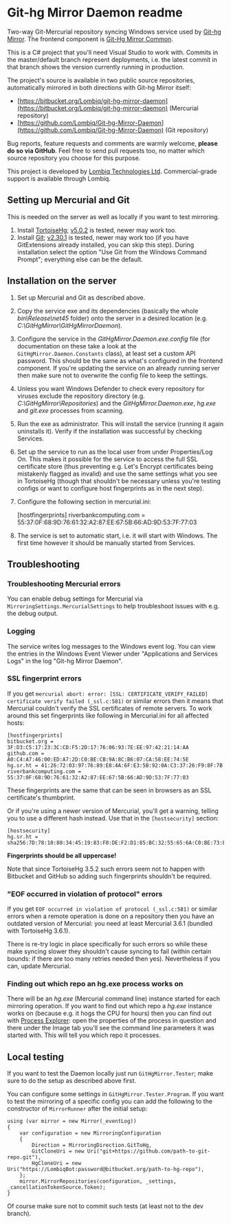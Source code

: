 # Git-hg Mirror Daemon readme



Two-way Git-Mercurial repository syncing Windows service used by [Git-hg Mirror](https://githgmirror.com). The frontend component is [Git-Hg Mirror Common](https://github.com/Lombiq/Git-Hg-Mirror-Common).

This is a C# project that you'll need Visual Studio to work with. Commits in the master/default branch represent deployments, i.e. the latest commit in that branch shows the version currently running in production.

The project's source is available in two public source repositories, automatically mirrored in both directions with Git-hg Mirror itself:

- [https://bitbucket.org/Lombiq/git-hg-mirror-daemon](https://bitbucket.org/Lombiq/git-hg-mirror-daemon) (Mercurial repository)
- [https://github.com/Lombiq/Git-hg-Mirror-Daemon](https://github.com/Lombiq/Git-hg-Mirror-Daemon) (Git repository)

Bug reports, feature requests and comments are warmly welcome, **please do so via GitHub**. Feel free to send pull requests too, no matter which source repository you choose for this purpose.

This project is developed by [Lombiq Technologies Ltd](https://lombiq.com/). Commercial-grade support is available through Lombiq.


## Setting up Mercurial and Git

This is needed on the server as well as locally if you want to test mirroring.

1. Install [TortoiseHg](https://tortoisehg.bitbucket.io/download/index.html); [v5.0.2](https://www.mercurial-scm.org/release/tortoisehg/windows/tortoisehg-5.0.2-x64.msi) is tested, newer may work too.
2. Install [Git](https://git-scm.com/); [v2.30.1](https://github.com/git-for-windows/git/releases/download/v2.12.1.windows.1/Git-2.12.1-64-bit.exe) is tested, newer may work too (if you have GitExtensions already installed, you can skip this step). During installation select the option "Use Git from the Windows Command Prompt"; everything else can be the default.


## Installation on the server

1. Set up Mercurial and Git as described above.
2. Copy the service exe and its dependencies (basically the whole *bin\Release\net45* folder) onto the server in a desired location (e.g. *C:\GitHgMirror\GitHgMirrorDaemon*).
3. Configure the service in the *GitHgMirror.Daemon.exe.config* file (for documentation on these take a look at the `GitHgMirror.Daemon.Constants` class), at least set a custom API password. This should be the same as what's configured in the frontend component. If you're updating the service on an already running server then make sure not to overwrite the config file to keep the settings.
4. Unless you want Windows Defender to check every repository for viruses exclude the repository directory (e.g. _C:\GitHgMirror\Repositories_) and the _GitHgMirror.Daemon.exe_, _hg.exe_ and _git.exe_ processes from scanning.
5. Run the exe as administrator. This will install the service (running it again uninstalls it). Verify if the installation was successful by checking Services.
6. Set up the service to run as the local user from under Properties/Log On. This makes it possible for the service to access the full SSL certificate store (thus preventing e.g. Let's Encrypt certificates being mistakenly flagged as invalid) and use the same settings what you see in TortoiseHg (though that shouldn't be necessary unless you're testing configs or want to configure host fingerprints as in the next step).
7. Configure the following section in mercurial.ini:

    [hostfingerprints]
    riverbankcomputing.com = 55:37:0F:68:9D:76:61:32:A2:87:EE:67:5B:66:AD:9D:53:7F:77:03

8. The service is set to automatic start, i.e. it will start with Windows. The first time however it should be manually started from Services.


## Troubleshooting

### Troubleshooting Mercurial errors
You can enable debug settings for Mercurial via `MirroringSettings.MercurialSettings` to help troubleshoot issues with e.g. the debug output.

### Logging
The service writes log messages to the Windows event log. You can view the entries in the Windows Event Viewer under "Applications and Services Logs" in the log "Git-hg Mirror Daemon".

### SSL fingerprint errors
If you get `mercurial abort: error: [SSL: CERTIFICATE_VERIFY_FAILED] certificate verify failed (_ssl.c:581)` or similar errors then it means that Mercurial couldn't verify the SSL certificates of remote servers. To work around this set fingerprints like following in Mercurial.ini for all affected hosts:

    [hostfingerprints]
    bitbucket.org = ‎3F:D3:C5:17:23:3C:CD:F5:2D:17:76:06:93:7E:EE:97:42:21:14:AA
    github.com = A0:C4:A7:46:00:ED:A7:2D:C0:BE:CB:9A:8C:B6:07:CA:58:EE:74:5E
    hg.sr.ht = 41:26:72:03:97:76:89:E8:4A:6F:E3:5B:92:0A:C3:37:26:F9:8F:7B
    riverbankcomputing.com = 55:37:0F:68:9D:76:61:32:A2:87:EE:67:5B:66:AD:9D:53:7F:77:03

These fingerprints are the same that can be seen in browsers as an SSL certificate's thumbprint.

Or if you're using a newer version of Mercurial, you'll get a warning, telling you to use a different hash instead. Use that in the `[hostsecurity]` section:

    [hostsecurity]
    hg.sr.ht = sha256:7D:78:10:80:34:45:19:83:F0:DE:F2:D1:85:BC:32:55:65:6A:C0:BE:73:E1:9E:46:D6:C3:7F

**Fingerprints should be all uppercase!**

Note that since TortoiseHg 3.5.2 such errors seem not to happen with Bitbucket and GitHub so adding such fingerprints shouldn't be required.

### "EOF occurred in violation of protocol" errors
If you get `EOF occurred in violation of protocol (_ssl.c:581)` or similar errors when a remote operation is done on a repository then you have an outdated version of Mercurial: you need at least Mercurial 3.6.1 (bundled with TortoiseHg 3.6.1).

There is re-try logic in place specifically for such errors so while these make syncing slower they shouldn't cause syncing to fail (within certain bounds: if there are too many retries needed then yes). Nevertheless if you can, update Mercurial.

### Finding out which repo an hg.exe process works on
There will be an *hg.exe* (Mercurial command line) instance started for each mirroring operation. If you want to find out which repo a *hg.exe* instance works on (because e.g. it hogs the CPU for hours) then you can find out with [Process Explorer](https://technet.microsoft.com/en-us/sysinternals/bb896653.aspx): open the properties of the process in question and there under the Image tab you'll see the command line parameters it was started with. This will tell you which repo it processes.


## Local testing

If you want to test the Daemon locally just run `GitHgMirror.Tester`; make sure to do the setup as described above first.

You can configure some settings in `GitHgMirror.Tester.Program`. If you want to test the mirroring of a specific config you can add the following to the constructor of `MirrorRunner` after the initial setup:

    using (var mirror = new Mirror(_eventLog))
    {
        var configuration = new MirroringConfiguration
        {
            Direction = MirroringDirection.GitToHg,
            GitCloneUri = new Uri("git+https://github.com/path-to-git-repo.git"),
            HgCloneUri = new Uri("https://LombiqBot:password@bitbucket.org/path-to-hg-repo"),
        };
        mirror.MirrorRepositories(configuration, _settings, _cancellationTokenSource.Token);
    }

Of course make sure not to commit such tests (at least not to the dev branch).
